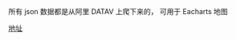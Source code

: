 所有 json 数据都是从阿里 DATAV 上爬下来的，
可用于 Eacharts 地图

[地址](https://datav.aliyun.com/tools/atlas/#&lat=33.521903996156105&lng=104.29849999999999&zoom=3)
